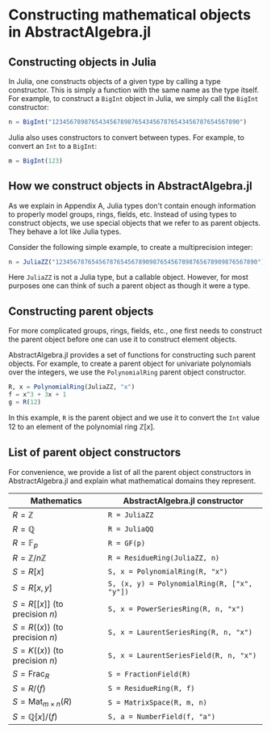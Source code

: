 # Constructing mathematical objects in AbstractAlgebra.jl

## Constructing objects in Julia

In Julia, one constructs objects of a given type by calling a type constructor. This is
simply a function with the same name as the type itself. For example, to construct a 
`BigInt` object in Julia, we simply call the `BigInt` constructor:

```julia
n = BigInt("1234567898765434567898765434567876543456787654567890")
```

Julia also uses constructors to convert between types. For example, to convert an `Int`
to a `BigInt`:

```julia
m = BigInt(123)
```

## How we construct objects in AbstractAlgebra.jl

As we explain in Appendix A, Julia types don't contain enough information to properly
model groups, rings, fields, etc. Instead of using types to construct objects, we use
special objects that we refer to as parent objects. They behave a lot like Julia types.

Consider the following simple example, to create a multiprecision integer:

```julia
n = JuliaZZ("12345678765456787654567890987654567898765678909876567890")
```

Here `JuliaZZ` is not a Julia type, but a callable object. However, for most purposes
one can think of such a parent object as though it were a type.

## Constructing parent objects

For more complicated groups, rings, fields, etc., one first needs to construct the
parent object before one can use it to construct element objects.

AbstractAlgebra.jl provides a set of functions for constructing such parent objects.
For example, to create a parent object for univariate polynomials over the integers,
we use the `PolynomialRing` parent object constructor.

```julia
R, x = PolynomialRing(JuliaZZ, "x")
f = x^3 + 3x + 1
g = R(12)
```

In this example, `R` is the parent object and we use it to convert the `Int` value
$12$ to an element of the polynomial ring $\mathbb{Z}[x]$.

## List of parent object constructors

For convenience, we provide a list of all the parent object constructors in
AbstractAlgebra.jl and explain what mathematical domains they represent.

| Mathematics                      | AbstractAlgebra.jl constructor              |
|----------------------------------|---------------------------------------------|
| $R = \mathbb{Z}$                 | `R = JuliaZZ`                               |
| $R = \mathbb{Q}$                 | `R = JuliaQQ`                               |
| $R = \mathbb{F}_{p}$             | `R = GF(p)`                                 |
| $R = \mathbb{Z}/n\mathbb{Z}$     | `R = ResidueRing(JuliaZZ, n)`               |
| $S = R[x]$                       | `S, x = PolynomialRing(R, "x")`             |
| $S = R[x, y]$                    | `S, (x, y) = PolynomialRing(R, ["x", "y"])` |
| $S = R[[x]]$ (to precision $n$)  | `S, x = PowerSeriesRing(R, n, "x")`         |
| $S = R((x))$ (to precision $n$)  | `S, x = LaurentSeriesRing(R, n, "x")`       |
| $S = K((x))$ (to precision $n$)  | `S, x = LaurentSeriesField(R, n, "x")`      |
| $S = \mbox{Frac}_R$              | `S = FractionField(R)`                      |
| $S = R/(f)$                      | `S = ResidueRing(R, f)`                     |
| $S = \mbox{Mat}_{m\times n}(R)$  | `S = MatrixSpace(R, m, n)`                  |
| $S = \mathbb{Q}[x]/(f)$          | `S, a = NumberField(f, "a")`                |

